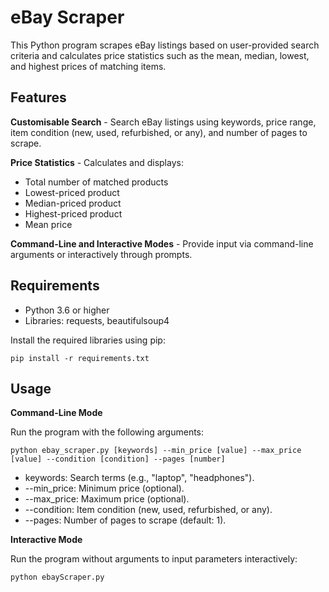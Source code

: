 # eBay Scraper

This Python program scrapes eBay listings based on user-provided search criteria and calculates price statistics such as the mean, median, lowest, and highest prices of matching items. 

## Features
**Customisable Search** - Search eBay listings using keywords, price range, item condition (new, used, refurbished, or any), and number of pages to scrape.

**Price Statistics** - Calculates and displays:
- Total number of matched products
- Lowest-priced product
- Median-priced product
- Highest-priced product
- Mean price

**Command-Line and Interactive Modes** - Provide input via command-line arguments or interactively through prompts.

## Requirements
- Python 3.6 or higher
- Libraries: requests, beautifulsoup4

Install the required libraries using pip:
```
pip install -r requirements.txt
```

## Usage
**Command-Line Mode**

Run the program with the following arguments: 
```
python ebay_scraper.py [keywords] --min_price [value] --max_price [value] --condition [condition] --pages [number]
```
* keywords: Search terms (e.g., "laptop", "headphones").
* --min_price: Minimum price (optional).
* --max_price: Maximum price (optional).
* --condition: Item condition (new, used, refurbished, or any).
* --pages: Number of pages to scrape (default: 1).

**Interactive Mode**

Run the program without arguments to input parameters interactively:
```
python ebayScraper.py
```
